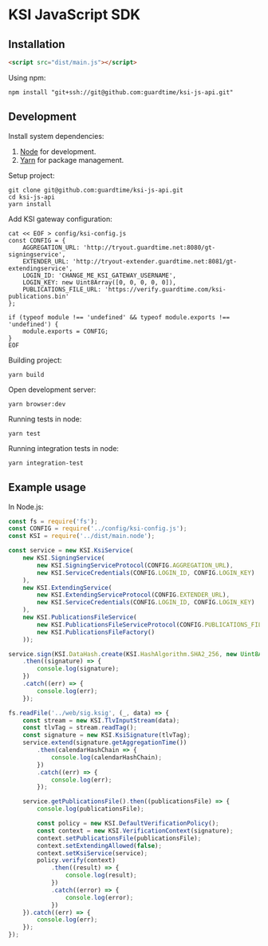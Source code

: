 # KSI JavaScript SDK

## Installation
```html
<script src="dist/main.js"></script>
```
Using npm:
```shell
npm install "git+ssh://git@github.com:guardtime/ksi-js-api.git"
```

## Development
Install system dependencies:

1. [Node](https://nodejs.org/en/download/current/) for development.
2. [Yarn](https://yarnpkg.com/en/docs/install) for package management.

Setup project:
```shell
git clone git@github.com:guardtime/ksi-js-api.git
cd ksi-js-api
yarn install
```
Add KSI gateway configuration:
```shell
cat << EOF > config/ksi-config.js
const CONFIG = {
    AGGREGATION_URL: 'http://tryout.guardtime.net:8080/gt-signingservice',
    EXTENDER_URL: 'http://tryout-extender.guardtime.net:8081/gt-extendingservice',
    LOGIN_ID: 'CHANGE_ME_KSI_GATEWAY_USERNAME',
    LOGIN_KEY: new Uint8Array([0, 0, 0, 0, 0]),
    PUBLICATIONS_FILE_URL: 'https://verify.guardtime.com/ksi-publications.bin'
};

if (typeof module !== 'undefined' && typeof module.exports !== 'undefined') {
    module.exports = CONFIG;
}
EOF
```

Building project:
```shell
yarn build
```

Open development server:
```shell
yarn browser:dev
```

Running tests in node:
```
yarn test
```

Running integration tests in node:
```
yarn integration-test
```

## Example usage
In Node.js:
```js
const fs = require('fs');
const CONFIG = require('../config/ksi-config.js');
const KSI = require('../dist/main.node');

const service = new KSI.KsiService(
    new KSI.SigningService(
        new KSI.SigningServiceProtocol(CONFIG.AGGREGATION_URL),
        new KSI.ServiceCredentials(CONFIG.LOGIN_ID, CONFIG.LOGIN_KEY)
    ),
    new KSI.ExtendingService(
        new KSI.ExtendingServiceProtocol(CONFIG.EXTENDER_URL),
        new KSI.ServiceCredentials(CONFIG.LOGIN_ID, CONFIG.LOGIN_KEY)
    ),
    new KSI.PublicationsFileService(
        new KSI.PublicationsFileServiceProtocol(CONFIG.PUBLICATIONS_FILE_URL),
        new KSI.PublicationsFileFactory()
    ));

service.sign(KSI.DataHash.create(KSI.HashAlgorithm.SHA2_256, new Uint8Array(32)))
    .then((signature) => {
        console.log(signature);
    })
    .catch((err) => {
        console.log(err);
    });

fs.readFile('../web/sig.ksig', (_, data) => {
    const stream = new KSI.TlvInputStream(data);
    const tlvTag = stream.readTag();
    const signature = new KSI.KsiSignature(tlvTag);
    service.extend(signature.getAggregationTime())
        .then(calendarHashChain => {
            console.log(calendarHashChain);
        })
        .catch((err) => {
            console.log(err);
        });

    service.getPublicationsFile().then((publicationsFile) => {
        console.log(publicationsFile);

        const policy = new KSI.DefaultVerificationPolicy();
        const context = new KSI.VerificationContext(signature);
        context.setPublicationsFile(publicationsFile);
        context.setExtendingAllowed(false);
        context.setKsiService(service);
        policy.verify(context)
            .then((result) => {
                console.log(result);
            })
            .catch((error) => {
                console.log(error);
            })
    }).catch((err) => {
        console.log(err);
    });
});
```
